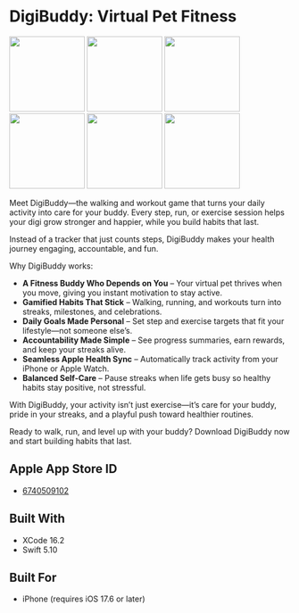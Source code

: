 # DigiBuddy: Virtual Pet Fitness

<img src="https://github.com/JohnSmithCoder1/DigiBuddy-Virtual-Fitness-Pet/blob/main/Screenshots/screenshot_1.png" width="135"> <img src="https://github.com/JohnSmithCoder1/DigiBuddy-Virtual-Fitness-Pet/blob/main/Screenshots/screenshot_2.png" width="135"> <img src="https://github.com/JohnSmithCoder1/DigiBuddy-Virtual-Fitness-Pet/blob/main/Screenshots/screenshot_3.png" width="135"> <img src="https://github.com/JohnSmithCoder1/DigiBuddy-Virtual-Fitness-Pet/blob/main/Screenshots/screenshot_4.png" width="135"> <img src="https://github.com/JohnSmithCoder1/DigiBuddy-Virtual-Fitness-Pet/blob/main/Screenshots/screenshot_5.png" width="135"> <img src="https://github.com/JohnSmithCoder1/DigiBuddy-Virtual-Fitness-Pet/blob/main/Screenshots/screenshot_6.png" width="135">

Meet DigiBuddy—the walking and workout game that turns your daily activity into care for your buddy. Every step, run, or exercise session helps your digi grow stronger and happier, while you build habits that last.

Instead of a tracker that just counts steps, DigiBuddy makes your health journey engaging, accountable, and fun.

Why DigiBuddy works:
* **A Fitness Buddy Who Depends on You** – Your virtual pet thrives when you move, giving you instant motivation to stay active.
* **Gamified Habits That Stick** – Walking, running, and workouts turn into streaks, milestones, and celebrations.
* **Daily Goals Made Personal** – Set step and exercise targets that fit your lifestyle—not someone else’s.
* **Accountability Made Simple** – See progress summaries, earn rewards, and keep your streaks alive.
* **Seamless Apple Health Sync** – Automatically track activity from your iPhone or Apple Watch.
* **Balanced Self-Care** – Pause streaks when life gets busy so healthy habits stay positive, not stressful.

With DigiBuddy, your activity isn’t just exercise—it’s care for your buddy, pride in your streaks, and a playful push toward healthier routines.

Ready to walk, run, and level up with your buddy?
Download DigiBuddy now and start building habits that last.

## Apple App Store ID

* [6740509102](https://apps.apple.com/us/app/digibuddy-virtual-fitness-pet/id6740509102)

## Built With

* XCode 16.2
* Swift 5.10

## Built For

* iPhone (requires iOS 17.6 or later)
